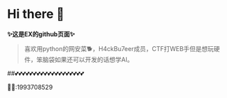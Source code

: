 # Hi there 👋

**✨这是EX的github页面✨**
> 喜欢用python的网安菜🐕，H4ckBu7eer成员，CTF打WEB手但是想玩硬件，笨脑袋如果还可以开发的话想学AI。

##💕💕💕💕💕💕💕💕💕💕💕💕💕💕💕💕💕💕💕

💬🐧:1993708529
<!--
**H4ckBu7eer-EX/H4ckBu7eer-EX** is a ✨ _special_ ✨ repository because its `README.md` (this file) appears on your GitHub profile.

Here are some ideas to get you started:

- 🔭 I’m currently working on ...
- 🌱 I’m currently learning ...
- 👯 I’m looking to collaborate on ...
- 🤔 I’m looking for help with ...
- 💬 Ask me about ...
- 📫 How to reach me: ...
- 😄 Pronouns: ...
- ⚡ Fun fact: ...
-->
